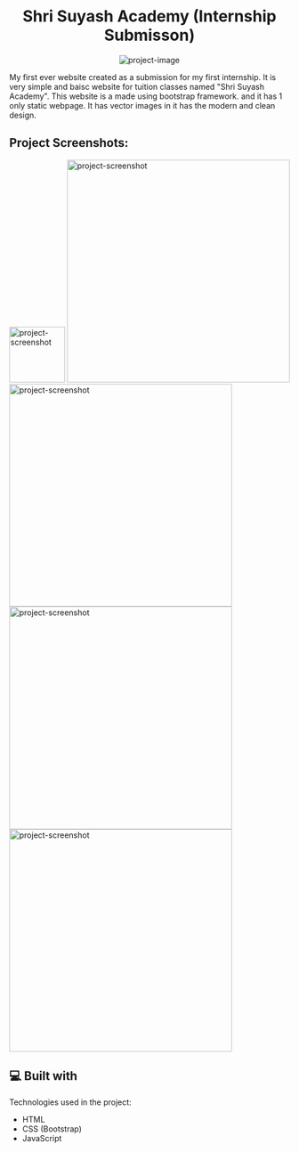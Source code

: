 <h1 align="center" id="title">Shri Suyash Academy (Internship Submisson)</h1>

<p align="center"><img src="https://socialify.git.ci/TulipJani/internship/image?description=1&amp;descriptionEditable=My%20Internship%20Submission%20from%20JainWell&amp;font=Inter&amp;language=1&amp;name=1&amp;owner=1&amp;pattern=Solid&amp;theme=Light" alt="project-image"></p>

<p id="description">My first ever website created as a submission for my first internship. It is very simple and baisc website for tuition classes named "Shri Suyash Academy". This website is a made using bootstrap framework. and it has 1 only static webpage. It has vector images in it has the modern and clean design.</p>

<h2>Project Screenshots:</h2>

<img src="https://drive.google.com/drive/folders/1JgBUoIhgSGk-DtdATY2mY28IfM2CU2bU" alt="project-screenshot" width="100" height="100/">

<img src="https://drive.google.com/drive/folders/1JgBUoIhgSGk-DtdATY2mY28IfM2CU2bU" alt="project-screenshot" width="400" height="400/">

<img src="https://drive.google.com/drive/folders/1JgBUoIhgSGk-DtdATY2mY28IfM2CU2bUhttps://drive.google.com/drive/folders/1JgBUoIhgSGk-DtdATY2mY28IfM2CU2bU" alt="project-screenshot" width="400" height="400/">

<img src="https://drive.google.com/drive/folders/1JgBUoIhgSGk-DtdATY2mY28IfM2CU2bU" alt="project-screenshot" width="400" height="400/">

<img src="https://drive.google.com/drive/folders/1JgBUoIhgSGk-DtdATY2mY28IfM2CU2bU" alt="project-screenshot" width="400" height="400/">

  
  
<h2>💻 Built with</h2>

Technologies used in the project:

*   HTML
*   CSS (Bootstrap)
*   JavaScript
